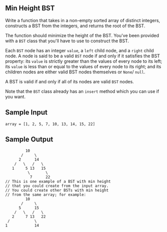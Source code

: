 ## Min Height BST
Write a function that takes in a non-empty sorted array of distinct integers, constructs a BST from the integers, and returns the root of the BST.

The function should minimize the height of the BST.
You've been provided with a ```BST``` class that you'll have to use to construct the BST.

Each ```BST``` node has an integer ```value```, a ```left``` child node, and a ```right``` child node. A node is said to be a valid ```BST``` node if and only if it satisfies the BST property: its ```value``` is strictly greater than the values of every node to its left; its ```value``` is less than or equal to the values of every node to its right; and its children nodes are either valid BST nodes themselves or ```None```/ ```null```.

A BST is valid if and only if all of its nodes are valid ```BST``` nodes.

Note that the ```BST``` class already has an ```insert``` method which you can use if you want.

## Sample Input
```
array = [1, 2, 5, 7, 10, 13, 14, 15, 22]
```
## Sample Output
```
         10
       /     \
      2      14
    /   \   /   \
   1     5 13   15
          \       \
           7      22
// This is one example of a BST with min height
// that you could create from the input array.
// You could create other BSTs with min height
// from the same array; for example:
         10
       /     \
      5      15
    /   \   /   \
   2     7 13   22
 /           \
1            14
```
